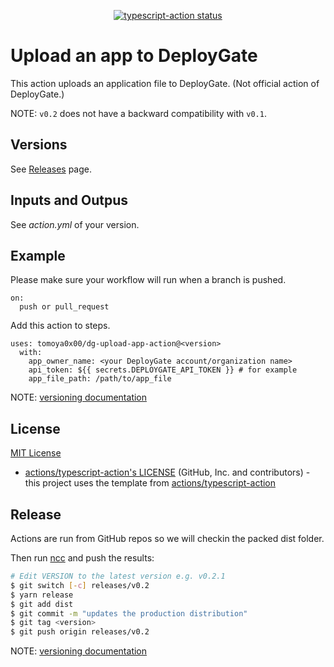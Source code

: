 <p align="center">
  <a href="https://github.com/jmatsu/dg-upload-app-action/actions"><img alt="typescript-action status" src="https://github.com/jmatsu/dg-upload-app-action/workflows/build-test/badge.svg"></a>
</p>

# Upload an app to DeployGate

This action uploads an application file to DeployGate. (Not official action of DeployGate.)

NOTE: `v0.2` does not have a backward compatibility with `v0.1`.

## Versions

See [Releases](https://github.com/jmatsu/dg-upload-app-action/releases) page.

## Inputs and Outpus

See *action.yml* of your version.

## Example

Please make sure your workflow will run when a branch is pushed.

```
on:
  push or pull_request
```

Add this action to steps.

```
uses: tomoya0x00/dg-upload-app-action@<version>
  with:
    app_owner_name: <your DeployGate account/organization name>
    api_token: ${{ secrets.DEPLOYGATE_API_TOKEN }} # for example
    app_file_path: /path/to/app_file
```

NOTE: [versioning documentation](https://github.com/actions/toolkit/blob/master/docs/action-versioning.md)

## License

[MIT License](LICENSE)

- [actions/typescript-action's LICENSE](https://github.com/actions/typescript-action/blob/master/LICENSE) (GitHub, Inc. and contributors) - this project uses the template from [actions/typescript-action](https://github.com/actions/typescript-action)

## Release

Actions are run from GitHub repos so we will checkin the packed dist folder. 

Then run [ncc](https://github.com/zeit/ncc) and push the results:
```bash
# Edit VERSION to the latest version e.g. v0.2.1
$ git switch [-c] releases/v0.2
$ yarn release
$ git add dist
$ git commit -m "updates the production distribution"
$ git tag <version>
$ git push origin releases/v0.2
```

NOTE: [versioning documentation](https://github.com/actions/toolkit/blob/master/docs/action-versioning.md)
